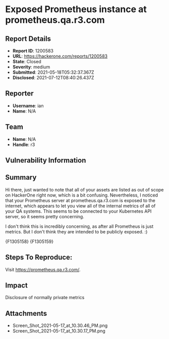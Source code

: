 # Exposed Prometheus instance at prometheus.qa.r3.com

## Report Details
- **Report ID**: 1200583
- **URL**: https://hackerone.com/reports/1200583
- **State**: Closed
- **Severity**: medium
- **Submitted**: 2021-05-18T05:32:37.367Z
- **Disclosed**: 2021-07-12T08:40:26.437Z

## Reporter
- **Username**: ian
- **Name**: N/A

## Team
- **Name**: N/A
- **Handle**: r3

## Vulnerability Information
## Summary
Hi there, just wanted to note that all of your assets are listed as out of scope on HackerOne right now, which is a bit confusing. Nevertheless, I noticed that your Prometheus server at prometheus.qa.r3.com is exposed to the internet, which appears to let you view all of the internal metrics of all of your QA systems. This seems to be connected to your Kubernetes API server, so it seems pretty concerning.

I don't think this is incredibly concerning, as after all Prometheus is just metrics. But I don't think they are intended to be publicly exposed. :)

{F1305158}
{F1305159}

## Steps To Reproduce:
Visit https://prometheus.qa.r3.com/.

## Impact

Disclosure of normally private metrics

## Attachments
- Screen_Shot_2021-05-17_at_10.30.46_PM.png
- Screen_Shot_2021-05-17_at_10.30.17_PM.png
